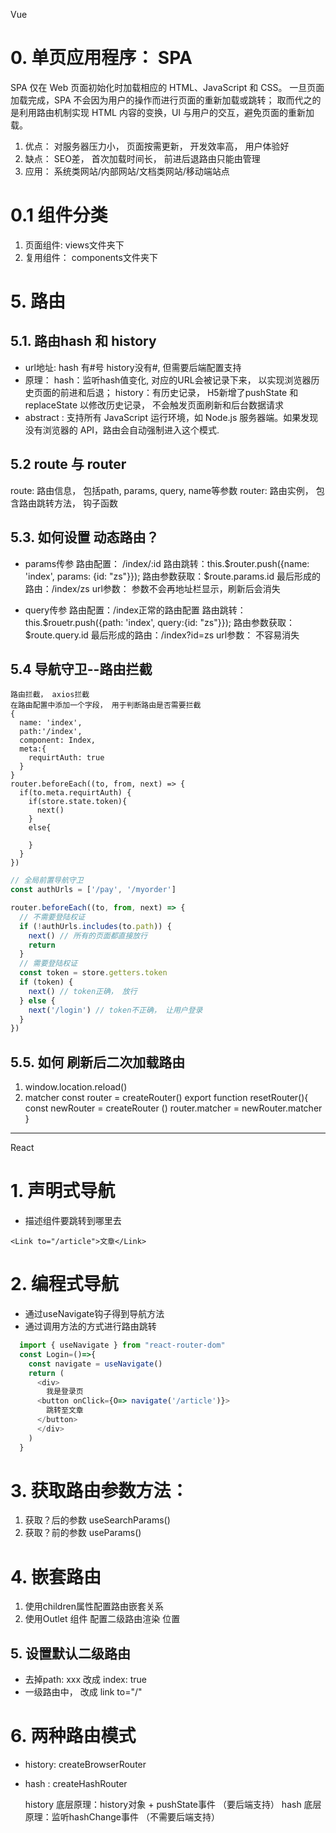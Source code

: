 Vue
# 0. 单页应用程序： SPA
SPA 仅在 Web 页面初始化时加载相应的 HTML、JavaScript 和 CSS。
  一旦页面加载完成，SPA 不会因为用户的操作而进行页面的重新加载或跳转；
  取而代之的是利用路由机制实现 HTML 内容的变换，UI 与用户的交互，避免页面的重新加载。
1. 优点： 对服务器压力小， 页面按需更新， 开发效率高， 用户体验好
2. 缺点： SEO差， 首次加载时间长， 前进后退路由只能由管理
3. 应用： 系统类网站/内部网站/文档类网站/移动端站点



# 0.1 组件分类
1. 页面组件: views文件夹下
2. 复用组件： components文件夹下

# 5. 路由
## 5.1. 路由hash 和 history
  - url地址:
      hash 有#号
      history没有#, 但需要后端配置支持
  - 原理：
      hash：监听hash值变化, 对应的URL会被记录下来， 以实现浏览器历史页面的前进和后退；
      history：有历史记录， H5新增了pushState 和 replaceState 以修改历史记录， 不会触发页面刷新和后台数据请求
  - abstract : 支持所有 JavaScript 运行环境，如 Node.js 服务器端。如果发现没有浏览器的 API，路由会自动强制进入这个模式.

## 5.2 route 与 router
  route:  路由信息， 包括path, params, query, name等参数
  router: 路由实例， 包含路由跳转方法， 钩子函数

## 5.3. 如何设置 动态路由？
  - params传参
      路由配置： /index/:id
      路由跳转：this.$router.push({name: 'index', params: {id: "zs"}});
      路由参数获取：$route.params.id
      最后形成的路由：/index/zs
      url参数： 参数不会再地址栏显示，刷新后会消失


  - query传参
      路由配置：/index正常的路由配置
      路由跳转：this.$rouetr.push({path: 'index', query:{id: "zs"}});
      路由参数获取：$route.query.id
      最后形成的路由：/index?id=zs
      url参数： 不容易消失



## 5.4 导航守卫--路由拦截
    路由拦截， axios拦截
    在路由配置中添加一个字段， 用于判断路由是否需要拦截
    {
      name: 'index',
      path:'/index',
      component: Index,
      meta:{
        requirtAuth: true
      }
    }
    router.beforeEach((to, from, next) => {
      if(to.meta.requirtAuth) {
        if(store.state.token){
          next()
        }
        else{

        }
      }
    })

```js
// 全局前置导航守卫
const authUrls = ['/pay', '/myorder']

router.beforeEach((to, from, next) => {
  // 不需要登陆权证
  if (!authUrls.includes(to.path)) {
    next() // 所有的页面都直接放行
    return
  }
  // 需要登陆权证
  const token = store.getters.token
  if (token) {
    next() // token正确， 放行
  } else {
    next('/login') // token不正确， 让用户登录
  }
})
```

## 5.5. 如何 刷新后二次加载路由
  1. window.location.reload()
  2. matcher
      const router = createRouter()
      export function resetRouter(){
        const newRouter = createRouter ()
        router.matcher = newRouter.matcher
      }  




___________________________________________________________________________
React
# 1. 声明式导航
- 描述组件要跳转到哪里去
```
<Link to="/article">文章</Link>

```

# 2. 编程式导航
- 通过useNavigate钩子得到导航方法
- 通过调用方法的方式进行路由跳转
```javascript
  import { useNavigate } from "react-router-dom"
  const Login=()=>{
    const navigate = useNavigate() 
    return (
      <div>
        我是登录页
      <button onClick={O=> navigate('/article')}>
        跳转至文章
      </button>
      </div>
    )
  }

```
# 3. 获取路由参数方法： 
1. 获取？后的参数 useSearchParams() 
2. 获取？前的参数 useParams()

# 4. 嵌套路由
  1. 使用children属性配置路由嵌套关系
  2. 使用Outlet 组件 配置二级路由渲染 位置

## 5. 设置默认二级路由
- 去掉path: xxx 改成 index: true
- 一级路由中， 改成 link to="/"

# 6. 两种路由模式
- history: createBrowserRouter
- hash : createHashRouter

  history  底层原理：history对象 + pushState事件 （要后端支持）
  hash     底层原理：监听hashChange事件       （不需要后端支持）